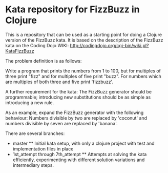 Kata repository for FizzBuzz in Clojure
=======================================

This is a repository that can be used as a starting point for doing a Clojure version of the FizzBuzz kata. 
It is based on the description of the FizzBuzz kata on the Coding Dojo WIKI: http://codingdojo.org/cgi-bin/wiki.pl?KataFizzBuzz

The problem definition is as follows:

Write a program that prints the numbers from 1 to 100, but for multiples of three print "fizz" and for multiples of five print "buzz". For numbers which are multiples of both three and five print 'fizzbuzz'.

A further requirement for the kata: 
The FizzBuzz generator should be programmable; introducing new substitutions should be as simple as introducing a new rule.

As an example, expand the FizzBuzz generator with the following behaviour:
Numbers divisible by two are replaced by 'coconut' and numbers divisible by seven are replaced by 'banana'.

There are several branches:

* master
** Initial kata setup, with only a clojure project with test and implementation files in place
* 1st_attempt through 7th_attempt
** Attempts at solving the kata efficiently, experimenting with different solution variations and intermediary steps.     
